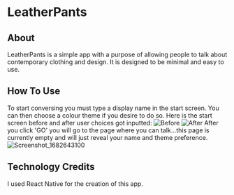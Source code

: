 # LeatherPants
## About
LeatherPants is a simple app with a purpose of allowing people to talk about contemporary clothing and design. It is designed to be minimal and easy to use.
## How To Use
To start conversing you must type a display name in the start screen. You can then choose a colour theme if you desire to do so. Here is the start screen before and after user choices got inputted:
![Before](https://user-images.githubusercontent.com/123141973/235028353-c85887e5-2358-4c56-b043-d39405f8cae4.png) ![After](https://user-images.githubusercontent.com/123141973/235028563-67ad6c83-5191-4a43-8bc8-c83af7f3b013.png)
After you click 'GO' you will go to the page where you can talk...this page is currently empty and will just reveal your name and theme preference.
![Screenshot_1682643100](https://user-images.githubusercontent.com/123141973/235028820-dc9a5a14-d1f2-4a4f-9fe9-d293b0f0ab0e.png)
## Technology Credits
I used React Native for the creation of this app.
